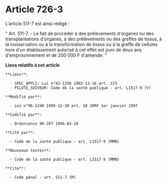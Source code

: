 # Article 726-3

L'article 511-7 est ainsi rédigé :

" Art. 511-7. - Le fait de procéder à des prélèvements d'organes ou des transplantations d'organes, à des prélèvements ou des
greffes de tissus, à la conservation ou à la transformation de tissus ou à la greffe de cellules hors d'un établissement
autorisé à cet effet est puni de deux ans d'emprisonnement et de 200 000 F d'amende. "

**Liens relatifs à cet article**

	**Liens**:

	  - SPEC_APPLI: Loi n°92-1336 1992-12-16 art. 373
	  - PILOTE_SUIVEUR: Code de la santé publique - art. L1517-9 (V)

	**Modifié par**:

	  - Loi n°96-1240 1999-12-30 art. 10 JORF 1er janvier 1997

	**Codifié par**:

	  - Ordonnance 96-267 1996-03-28

	**Cité par**:

	  - Code de la santé publique - art. L1517-9 (MMN)

	**Nouveaux textes**:

	  - Code de la santé publique - art. L1517-9 (MMN)

	**Cite**:

	  - Code pénal - art. 511-7 (M)
